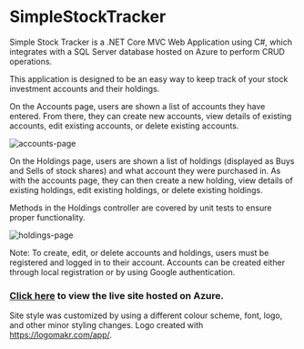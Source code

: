 # SimpleStockTracker

Simple Stock Tracker is a .NET Core MVC Web Application using C#,
which integrates with a SQL Server database hosted on Azure to perform CRUD operations.

This application is designed to be an easy way to keep track of your stock investment accounts and their holdings.

On the Accounts page, users are shown a list of accounts they have entered. From there, they can create new accounts, view details of existing accounts, edit existing accounts, or delete existing accounts.

![accounts-page](https://user-images.githubusercontent.com/82720132/212564700-e8c25be2-79e4-4353-86b6-b87f50248a76.jpg)

On the Holdings page, users are shown a list of holdings (displayed as Buys and Sells of stock shares) and what account they were purchased in. As with the accounts page, they can then create a new holding, view details of existing holdings, edit existing holdings, or delete existing holdings.

Methods in the Holdings controller are covered by unit tests to ensure proper functionality.

![holdings-page](https://user-images.githubusercontent.com/82720132/212564751-9a1ff04c-45dc-4df8-a7bc-11a8a0ee91a0.jpg)

Note: To create, edit, or delete accounts and holdings, users must be registered and logged in to their account. Accounts can be created either through local registration or by using Google authentication.

### [Click here](https://simplestocktracker.azurewebsites.net/) to view the live site hosted on Azure.

Site style was customized by using a different colour scheme, font, logo, and other minor styling changes. Logo created with https://logomakr.com/app/.
